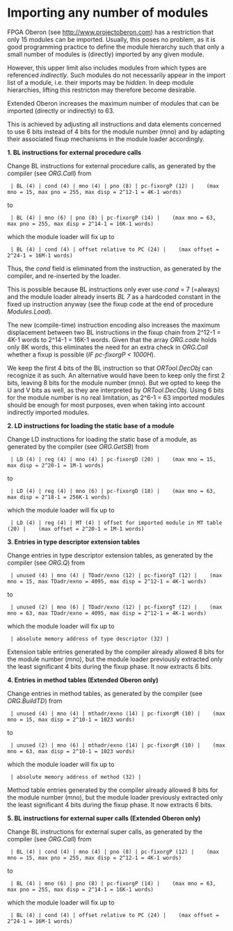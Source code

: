 # Importing any number of modules
FPGA Oberon (see http://www.projectoberon.com) has a restriction that only 15 modules can be imported. Usually, this poses no problem, as it is good programming practice to define the module hierarchy such that only a small number of modules is (directly) imported by any given module.

However, this upper limit also includes modules from which types are referenced *indirectly*. Such modules do not necessarily appear in the import list of a module, i.e. their imports may be *hidden*. In deep module hierarchies, lifting this restricton may therefore become desirable.

Extended Oberon increases the maximum number of modules that can be imported (directly or indirectly) to 63.

This is achieved by adjusting all instructions and data elements concerned to use 6 bits instead of 4 bits for the module number (mno) and by adapting their associated fixup mechanisms in the module loader accordingly.

**1. BL instructions for external procedure calls**

Change BL instructions for external procedure calls, as generated by the compiler (see *ORG.Call*) from

     | BL (4) | cond (4) | mno (4) | pno (8) | pc-fixorgP (12) |    (max mno = 15, max pno = 255, max disp = 2^12-1 = 4K-1 words)

to

     | BL (4) | mno (6) | pno (8) | pc-fixorgP (14) |    (max mno = 63, max pno = 255, max disp = 2^14-1 = 16K-1 words)

which the module loader will fix up to

     | BL (4) | cond (4) | offset relative to PC (24) |    (max offset = 2^24-1 = 16M-1 words)

Thus, the *cond* field is eliminated from the instruction, as generated by the compiler, and re-inserted by the loader.

This is possible because BL instructions only ever use *cond* = 7 (=always) and the module loader already inserts *BL 7* as a hardcoded constant in the fixed up instruction anyway (see the fixup code at the end of procedure *Modules.Load*).

The new (compile-time) instruction encoding also increases the maximum displacement between two BL instructions in the fixup chain from 2^12-1 = 4K-1 words to 2^14-1 = 16K-1 words. Given that the array *ORG.code* holds only 8K words, this eliminates the need for an extra check in *ORG.Call* whether a fixup is possible (*IF pc-fixorgP < 1000H*).

We keep the first 4 bits of the BL instruction so that *ORTool.DecObj* can recognize it as such. An alternative would have been to keep only the first 2 bits, leaving 8 bits for the module number (mno). But we opted to keep the U and V bits as well, as they are interpreted by *ORTool.DecObj*. Using 6 bits for the module number is no real limitation, as 2^6-1 = 63 imported modules should be enough for most purposes, even when taking into account indirectly imported modules.

**2. LD instructions for loading the static base of a module**

Change LD instructions for loading the static base of a module, as generated by the compiler (see *ORG.GetSB*) from

     | LD (4) | reg (4) | mno (4) | pc-fixorgD (20) |    (max mno = 15, max disp = 2^20-1 = 1M-1 words)

to

     | LD (4) | reg (4) | mno (6) | pc-fixorgD (18) |    (max mno = 63, max disp = 2^18-1 = 256K-1 words)

which the module loader will fix up to

     | LD (4) | reg (4) | MT (4) | offset for imported module in MT table (20) |    (max offset = 2^20-1 = 1M-1 words)

**3. Entries in type descriptor extension tables**

Change entries in type descriptor extension tables, as generated by the compiler (see *ORG.Q*) from

     | unused (4) | mno (4) | TDadr/exno (12) | pc-fixorgT (12) |    (max mno = 15, max TDadr/exno = 4095, max disp = 2^12-1 = 4K-1 words)

to

     | unused (2) | mno (6) | TDadr/exno (12) | pc-fixorgT (12) |    (max mno = 63, max TDadr/exno = 4095, max disp = 2^12-1 = 4K-1 words)

which the module loader will fix up to

     | absolute memory address of type descriptor (32) |

Extension table entries generated by the compiler already allowed 8 bits for the module number (mno), but the module loader previously extracted only the least significant 4 bits during the fixup phase. It now extracts 6 bits.

**4. Entries in method tables (Extended Oberon only)**

Change entries in method tables, as generated by the compiler (see *ORG.BuildTD*) from

     | unused (4) | mno (4) | mthadr/exno (14) | pc-fixorgM (10) |    (max mno = 15, max disp = 2^10-1 = 1023 words)

to

     | unused (2) | mno (6) | mthadr/exno (14) | pc-fixorgM (10) |    (max mno = 63, max disp = 2^10-1 = 1023 words)

which the module loader will fix up to

     | absolute memory address of method (32) |

Method table entries generated by the compiler already allowed 8 bits for the module number (mno), but the module loader previously extracted only the least significant 4 bits during the fixup phase. It now extracts 6 bits.

**5. BL instructions for external super calls (Extended Oberon only)**

Change BL instructions for external super calls, as generated by the compiler (see *ORG.Call*) from

     | BL (4) | cond (4) | mno (4) | pno (8) | pc-fixorgP (12) |    (max mno = 15, max pno = 255, max disp = 2^12-1 = 4K-1 words)

to

     | BL (4) | mno (6) | pno (8) | pc-fixorgP (14) |    (max mno = 63, max pno = 255, max disp = 2^14-1 = 16K-1 words)

which the module loader will fix up to

     | BL (4) | cond (4) | offset relative to PC (24) |    (max offset = 2^24-1 = 16M-1 words)

